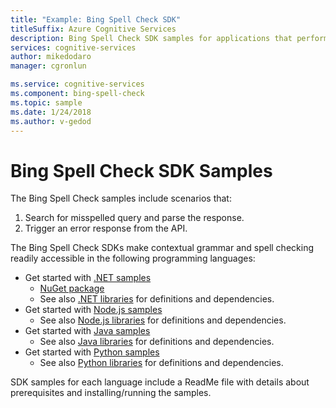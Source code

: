 ```yaml
---
title: "Example: Bing Spell Check SDK"
titleSuffix: Azure Cognitive Services
description: Bing Spell Check SDK samples for applications that perform contextual grammar and spell checking.
services: cognitive-services
author: mikedodaro
manager: cgronlun

ms.service: cognitive-services
ms.component: bing-spell-check
ms.topic: sample
ms.date: 1/24/2018
ms.author: v-gedod
---
```

# Bing Spell Check SDK Samples
The Bing Spell Check samples include scenarios that:
1. Search for misspelled query and parse the response.
2. Trigger an error response from the API.

The Bing Spell Check SDKs make contextual grammar and spell checking readily accessible in the following programming languages:
* Get started with [.NET samples](https://github.com/Azure-Samples/cognitive-services-dotnet-sdk-samples/tree/master/BingSearchv7) 
    * [NuGet package](https://www.nuget.org/packages/Microsoft.Azure.CognitiveServices.SpellCheck/1.2.0)
    * See also [.NET libraries](https://github.com/Azure/azure-sdk-for-net/tree/psSdkJson6/src/SDKs/CognitiveServices/dataPlane/Language/SpellCheck) for definitions and dependencies.
* Get started with [Node.js samples](https://github.com/Azure-Samples/cognitive-services-node-sdk-samples) 
    * See also [Node.js libraries](https://github.com/Azure/azure-sdk-for-node/tree/master/lib/services/spellCheck) for definitions and dependencies.
* Get started with [Java samples](https://github.com/Azure-Samples/cognitive-services-java-sdk-samples) 
    * See also [Java libraries](https://github.com/Azure/azure-sdk-for-java/tree/master/cognitiveservices/azure-spellcheck) for definitions and dependencies.
* Get started with [Python samples](https://github.com/Azure-Samples/cognitive-services-python-sdk-samples) 
    * See also [Python libraries](https://github.com/Azure/azure-sdk-for-python/tree/master/azure-cognitiveservices-language-spellcheck) for definitions and dependencies.

SDK samples for each language include a ReadMe file with details about prerequisites and installing/running the samples.